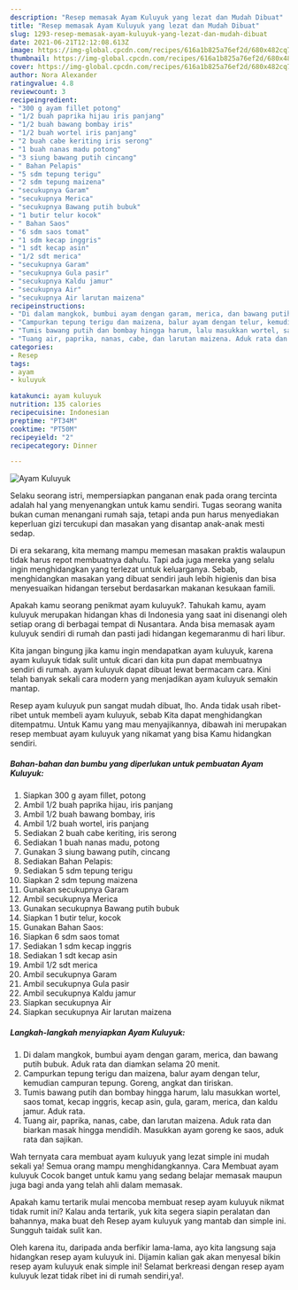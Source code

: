 ```yaml
---
description: "Resep memasak Ayam Kuluyuk yang lezat dan Mudah Dibuat"
title: "Resep memasak Ayam Kuluyuk yang lezat dan Mudah Dibuat"
slug: 1293-resep-memasak-ayam-kuluyuk-yang-lezat-dan-mudah-dibuat
date: 2021-06-21T12:12:08.613Z
image: https://img-global.cpcdn.com/recipes/616a1b825a76ef2d/680x482cq70/ayam-kuluyuk-foto-resep-utama.jpg
thumbnail: https://img-global.cpcdn.com/recipes/616a1b825a76ef2d/680x482cq70/ayam-kuluyuk-foto-resep-utama.jpg
cover: https://img-global.cpcdn.com/recipes/616a1b825a76ef2d/680x482cq70/ayam-kuluyuk-foto-resep-utama.jpg
author: Nora Alexander
ratingvalue: 4.8
reviewcount: 3
recipeingredient:
- "300 g ayam fillet potong"
- "1/2 buah paprika hijau iris panjang"
- "1/2 buah bawang bombay iris"
- "1/2 buah wortel iris panjang"
- "2 buah cabe keriting iris serong"
- "1 buah nanas madu potong"
- "3 siung bawang putih cincang"
- " Bahan Pelapis"
- "5 sdm tepung terigu"
- "2 sdm tepung maizena"
- "secukupnya Garam"
- "secukupnya Merica"
- "secukupnya Bawang putih bubuk"
- "1 butir telur kocok"
- " Bahan Saos"
- "6 sdm saos tomat"
- "1 sdm kecap inggris"
- "1 sdt kecap asin"
- "1/2 sdt merica"
- "secukupnya Garam"
- "secukupnya Gula pasir"
- "secukupnya Kaldu jamur"
- "secukupnya Air"
- "secukupnya Air larutan maizena"
recipeinstructions:
- "Di dalam mangkok, bumbui ayam dengan garam, merica, dan bawang putih bubuk. Aduk rata dan diamkan selama 20 menit."
- "Campurkan tepung terigu dan maizena, balur ayam dengan telur, kemudian campuran tepung. Goreng, angkat dan tiriskan."
- "Tumis bawang putih dan bombay hingga harum, lalu masukkan wortel, saos tomat, kecap inggris, kecap asin, gula, garam, merica, dan kaldu jamur. Aduk rata."
- "Tuang air, paprika, nanas, cabe, dan larutan maizena. Aduk rata dan biarkan masak hingga mendidih. Masukkan ayam goreng ke saos, aduk rata dan sajikan."
categories:
- Resep
tags:
- ayam
- kuluyuk

katakunci: ayam kuluyuk 
nutrition: 135 calories
recipecuisine: Indonesian
preptime: "PT34M"
cooktime: "PT50M"
recipeyield: "2"
recipecategory: Dinner

---
```



![Ayam Kuluyuk](https://img-global.cpcdn.com/recipes/616a1b825a76ef2d/680x482cq70/ayam-kuluyuk-foto-resep-utama.jpg)

Selaku seorang istri, mempersiapkan panganan enak pada orang tercinta adalah hal yang menyenangkan untuk kamu sendiri. Tugas seorang  wanita bukan cuman menangani rumah saja, tetapi anda pun harus menyediakan keperluan gizi tercukupi dan masakan yang disantap anak-anak mesti sedap.

Di era  sekarang, kita memang mampu memesan masakan praktis walaupun tidak harus repot membuatnya dahulu. Tapi ada juga mereka yang selalu ingin menghidangkan yang terlezat untuk keluarganya. Sebab, menghidangkan masakan yang dibuat sendiri jauh lebih higienis dan bisa menyesuaikan hidangan tersebut berdasarkan makanan kesukaan famili. 



Apakah kamu seorang penikmat ayam kuluyuk?. Tahukah kamu, ayam kuluyuk merupakan hidangan khas di Indonesia yang saat ini disenangi oleh setiap orang di berbagai tempat di Nusantara. Anda bisa memasak ayam kuluyuk sendiri di rumah dan pasti jadi hidangan kegemaranmu di hari libur.

Kita jangan bingung jika kamu ingin mendapatkan ayam kuluyuk, karena ayam kuluyuk tidak sulit untuk dicari dan kita pun dapat membuatnya sendiri di rumah. ayam kuluyuk dapat dibuat lewat bermacam cara. Kini telah banyak sekali cara modern yang menjadikan ayam kuluyuk semakin mantap.

Resep ayam kuluyuk pun sangat mudah dibuat, lho. Anda tidak usah ribet-ribet untuk membeli ayam kuluyuk, sebab Kita dapat menghidangkan ditempatmu. Untuk Kamu yang mau menyajikannya, dibawah ini merupakan resep membuat ayam kuluyuk yang nikamat yang bisa Kamu hidangkan sendiri.

<!--inarticleads1-->

##### Bahan-bahan dan bumbu yang diperlukan untuk pembuatan Ayam Kuluyuk:

1. Siapkan 300 g ayam fillet, potong
1. Ambil 1/2 buah paprika hijau, iris panjang
1. Ambil 1/2 buah bawang bombay, iris
1. Ambil 1/2 buah wortel, iris panjang
1. Sediakan 2 buah cabe keriting, iris serong
1. Sediakan 1 buah nanas madu, potong
1. Gunakan 3 siung bawang putih, cincang
1. Sediakan  Bahan Pelapis:
1. Sediakan 5 sdm tepung terigu
1. Siapkan 2 sdm tepung maizena
1. Gunakan secukupnya Garam
1. Ambil secukupnya Merica
1. Gunakan secukupnya Bawang putih bubuk
1. Siapkan 1 butir telur, kocok
1. Gunakan  Bahan Saos:
1. Siapkan 6 sdm saos tomat
1. Sediakan 1 sdm kecap inggris
1. Sediakan 1 sdt kecap asin
1. Ambil 1/2 sdt merica
1. Ambil secukupnya Garam
1. Ambil secukupnya Gula pasir
1. Ambil secukupnya Kaldu jamur
1. Siapkan secukupnya Air
1. Siapkan secukupnya Air larutan maizena




<!--inarticleads2-->

##### Langkah-langkah menyiapkan Ayam Kuluyuk:

1. Di dalam mangkok, bumbui ayam dengan garam, merica, dan bawang putih bubuk. Aduk rata dan diamkan selama 20 menit.
1. Campurkan tepung terigu dan maizena, balur ayam dengan telur, kemudian campuran tepung. Goreng, angkat dan tiriskan.
1. Tumis bawang putih dan bombay hingga harum, lalu masukkan wortel, saos tomat, kecap inggris, kecap asin, gula, garam, merica, dan kaldu jamur. Aduk rata.
1. Tuang air, paprika, nanas, cabe, dan larutan maizena. Aduk rata dan biarkan masak hingga mendidih. Masukkan ayam goreng ke saos, aduk rata dan sajikan.




Wah ternyata cara membuat ayam kuluyuk yang lezat simple ini mudah sekali ya! Semua orang mampu menghidangkannya. Cara Membuat ayam kuluyuk Cocok banget untuk kamu yang sedang belajar memasak maupun juga bagi anda yang telah ahli dalam memasak.

Apakah kamu tertarik mulai mencoba membuat resep ayam kuluyuk nikmat tidak rumit ini? Kalau anda tertarik, yuk kita segera siapin peralatan dan bahannya, maka buat deh Resep ayam kuluyuk yang mantab dan simple ini. Sungguh taidak sulit kan. 

Oleh karena itu, daripada anda berfikir lama-lama, ayo kita langsung saja hidangkan resep ayam kuluyuk ini. Dijamin kalian gak akan menyesal bikin resep ayam kuluyuk enak simple ini! Selamat berkreasi dengan resep ayam kuluyuk lezat tidak ribet ini di rumah sendiri,ya!.

